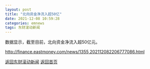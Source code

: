 ```yaml
---
layout: post
title: "北向资金净流入超50亿"
date: 2021-12-08 10:59:28
categories: emnews
tags: 东财滚动新闻
---
```


数据显示，截至目前，北向资金净流入超50亿元。

<http://finance.eastmoney.com/news/1355,202112082206777086.html>

[返回东财滚动新闻](./emnews/)
[返回首页](./)